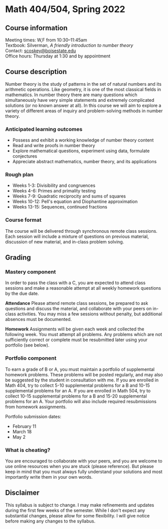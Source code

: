 # Math 404/504, Spring 2022

## Course information

Meeting times: W,F from 10:30&ndash;11:45am  
Textbook: Silverman, *A friendly introduction to number theory*  
Contact: scoskey@boisestate.edu  
Office hours: Thursday at 1:30 and by appointment

## Course description

Number theory is the study of patterns in the set of natural numbers and its arithmetic operations. Like geometry, it is one of the most classical fields in mathematics. In number theory there are many questions which simultaneously have very simple statements and extremely complicated solutions (or no known answer at all). In this course we will aim to explore a variety of different areas of inquiry and problem-solving methods in number theory.

### Anticipated learning outcomes

* Possess and exhibit a working knowledge of number theory content
* Read and write proofs in number theory
* Explore mathematical questions, experiment using data, formulate conjectures
* Appreciate abstract mathematics, number theory, and its applications

### Rough plan

* Weeks 1-3: Divisibility and congruences
* Weeks 4-6: Primes and primality testing
* Weeks 7-9: Quadratic reciprocity and sums of squares
* Weeks 10-12: Pell's equation and Diophantine approximation
* Weeks 13-15: Sequences, continued fractions

### Course format

The course will be delivered through synchronous remote class sessions. Each session will include a mixture of questions on previous material, discussion of new material, and in-class problem solving.

## Grading

### Mastery component

In order to pass the class with a C, you are expected to attend class sessions and make a reasonable attempt at all weekly homework questions by the due date.

**Attendance** Please attend remote class sessions, be prepared to ask questions and discuss the material, and collaborate with your peers on in-class activities. You may miss a few sessions without penalty, but additional absences must be documented.

**Homework** Assignments will be given each week and collected the following week. You must attempt all problems. Any problems which are not sufficiently correct or complete must be resubmitted later using your portfolio (see below).

### Portfolio component

To earn a grade of B or A, you must maintain a portfolio of supplemental homework problems. These problems will be posted regularly, and may also be suggested by the student in consultation with me. If you are enrolled in Math 404, try to collect 5-10 supplemental problems for a B and 10-15 supplemental problems for an A. If you are enrolled in Math 504, try to collect 10-15 supplemental problems for a B and 15-20 supplemental problems for an A. Your portfolio will also include required resubmissions from homework assignments.

Portfolio submission dates:

* February 11
* March 18
* May  2

### What is cheating?

You are encouraged to collaborate with your peers, and you are welcome to use online resources when you are stuck (please reference). But please keep in mind that you must always fully understand your solutions and most importantly write them in your own words.

## Disclaimer
This syllabus is subject to change. I may make refinements and updates during the first few weeks of the semester. While I don't expect any substantial changes, please allow for some flexibility. I will give notice before making any changes to the syllabus.